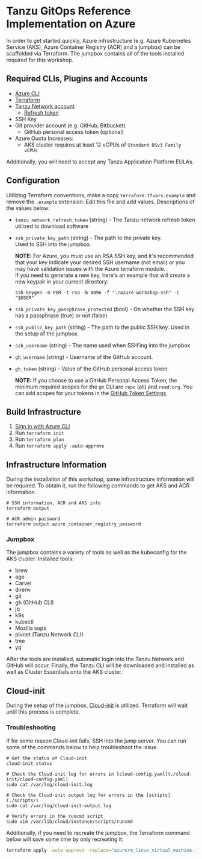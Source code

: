 # Tanzu GitOps Reference Implementation on Azure

In order to get started quickly, Azure infrastructure (e.g. Azure Kubernetes Service (AKS), Azure Container Registry (ACR) and a jumpbox) can be scaffolded via Terraform. The jumpbox contains all of the tools installed required for this workshop.

## Required CLIs, Plugins and Accounts

- [Azure CLI](https://docs.microsoft.com/en-us/cli/azure/install-azure-cli)
- [Terraform](https://www.terraform.io/)
- [Tanzu Network account](https://network.tanzu.vmware.com/)
  - [Refresh token](https://network.tanzu.vmware.com/users/dashboard/edit-profile)
- SSH Key
- Git provider account (e.g. GitHub, Bitbucket)
  - GitHub personal access token (optional)
- Azure Quota Increases:
  - AKS cluster requires at least 12 vCPUs of `Standard DSv3 Family vCPUs`

Additionally, you will need to accept any Tanzu Application Platform EULAs.

## Configuration

Utilizing Terraform conventions, make a copy `terraform.tfvars.example` and remove the `.example` extension. Edit this file and add values. Descriptions of the values below:

- `tanzu_network_refresh_token` (string) - The Tanzu network refresh token utilized to download software
- `ssh_private_key_path` (string) - The path to the private key.  
Used to SSH into the jumpbox.
    
  **NOTE:** For Azure, you must use an RSA SSH key, and it's recommended that your key indicate your desired SSH username (not email) or you may have validation issues with the Azure terraform module.  
  If you need to generate a new key, here's an example that will create a new keypair in your current directory:

  ```shell
  ssh-keygen -m PEM -t rsa -b 4096 -f "./azure-workshop-ssh" -C "$USER"
  ```
- `ssh_private_key_passphrase_protected` (bool) - On whether the SSH key has a passphrase (true) or not (false)
- `ssh_public_key_path` (string) - The path to the public SSH key. Used in the setup of the jumpbox.
- `ssh_username` (string) - The name used when SSH'ing into the jumpbox

- `gh_username` (string) - Username of the GitHub account.
- `gh_token` (string) - Value of the GitHub personal access token.
    
  **NOTE:** If you choose to use a GitHub Personal Access Token, the minimum required scopes for the `gh` CLI are `repo` (all) and `read:org`. You can add scopes for your tokens in the [GitHub Token Settings](https://github.com/settings/tokens/).

## Build Infrastructure

1. [Sign in with Azure CLI](https://docs.microsoft.com/en-us/cli/azure/authenticate-azure-cli)
1. Run `terraform init`
1. Run `terraform plan`
1. Run `terraform apply -auto-approve`

## Infrastructure Information

During the installation of this workshop, some infrastructure information will be required. To obtain it, run the following commands to get AKS and ACR information.

```console
# SSH information, ACR and AKS info
terraform output
```

```console
# ACR admin password
terraform output azure_container_registry_password
```

### Jumpbox

The jumpbox contains a variety of tools as well as the kubeconfig for the AKS cluster. Installed tools:

- brew
- age
- Carvel
- direnv
- git
- gh (GitHub CLI)
- jq
- k9s
- kubectl
- Mozilla sops
- pivnet (Tanzu Network CLI)
- tree
- yq

After the tools are installed, automatic login into the Tanzu Network and GitHub will occur. Finally, the Tanzu CLI will be downloaded and installed as well as Cluster Essentials onto the AKS cluster.

## Cloud-init

During the setup of the jumpbox, [Cloud-init](https://cloudinit.readthedocs.io/) is utilized. Terraform will wait until this process is complete.

### Troubleshooting

If for some reason Cloud-init fails, SSH into the jump server. You can run some of the commands below to help troubleshoot the issue.

```console
# Get the status of Cloud-init
cloud-init status

# Check the Cloud-init log for errors in [cloud-config.yaml](./cloud-init/cloud-config.yaml)
sudo cat /var/log/cloud-init.log

# Check the Cloud-init output log for errors in the [scripts](./scripts/)
sudo cat /var/log/cloud-init-output.log

# Verify errors in the runcmd script
sudo vim /var/lib/cloud/instance/scripts/runcmd
```

Additionally, if you need to recreate the jumpbox, the Terraform command below will save some time by only recreating it:

```bash
terraform apply -auto-approve -replace="azurerm_linux_virtual_machine.jump-server-vm"
```
